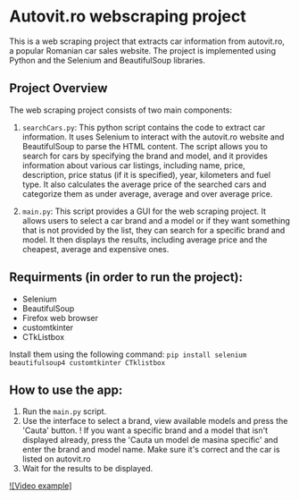 # Autovit.ro webscraping project

This is a web scraping project that extracts car information from autovit.ro, a popular Romanian car sales website. The project is implemented using Python and the Selenium and BeautifulSoup libraries.

## Project Overview
The web scraping project consists of two main components:

1. `searchCars.py`: This python script contains the code to extract car information. It uses Selenium to interact with the autovit.ro website and BeautifulSoup to parse the HTML content. The script allows you to search for cars by specifying the brand and model, and it provides information about various car listings, including name, price, description, price status (if it is specified), year, kilometers and fuel type. It also calculates the average price of the searched cars and categorize them as under average, average and over average price.

2. `main.py`: This script provides a GUI for the web scraping project. It allows users to select a car brand and a model or if they want something that is not provided by the list, they can search for a specific brand and model. It then displays the results, including average price and the cheapest, average and expensive ones.

## Requirments (in order to run the project):
* Selenium
* BeautifulSoup
* Firefox web browser
* customtkinter
* CTkListbox

Install them using the following command:
```pip install selenium beautifulsoup4 customtkinter CTklistbox```

## How to use the app:
1. Run the `main.py` script.
2. Use the interface to select a brand, view available models and press the 'Cauta' button.
! If you want a specific brand and a model that isn't displayed already, press the 'Cauta un model de masina specific' and enter the brand and model name. Make sure it's correct and the car is listed on autovit.ro
3. Wait for the results to be displayed.

[![Video example]](https://youtu.be/T-ewd79X7H1WM)